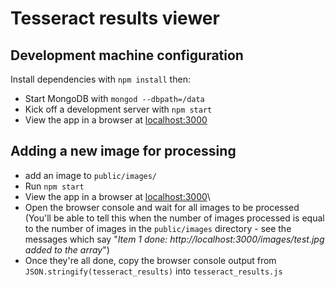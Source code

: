# Tesseract results viewer

## Development machine configuration 

Install dependencies with `npm install` then:

* Start MongoDB with `mongod --dbpath=/data`
* Kick off a development server with  `npm start`
* View the app in a browser at [localhost:3000](http://localhost:3000)

## Adding a new image for processing

* add an image to `public/images/`
* Run `npm start`
* View the app in a browser at [localhost:3000](http://localhost:3000)\
* Open the browser console and wait for all images to be processed (You'll be able to tell this when the number of images processed is equal to the number of images in the `public/images` directory - see the messages which say "_Item 1 done: http://localhost:3000/images/test.jpg added to the array_")
* Once they're all done, copy the browser console output from `JSON.stringify(tesseract_results)` into `tesseract_results.js`